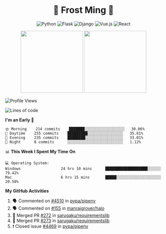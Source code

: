 <h1 align="center">🦄 Frost Ming 🐍</h1>

<div align="center">

![Python](https://img.shields.io/badge/-Python-%233776ab?logo=python&style=for-the-badge&logoColor=white)
![Flask](https://img.shields.io/badge/-Flask-%23eeeeee?logo=flask&style=for-the-badge&logoColor=black)
![Django](https://img.shields.io/badge/-Django-%23092E20?logo=django&style=for-the-badge&logoColor=white)
![Vue.js](https://img.shields.io/badge/-Vue.js-%234fc08d?logo=vue.js&style=for-the-badge&logoColor=white)
![React](https://img.shields.io/badge/-React-%2357d8fb?logo=react&style=for-the-badge&logoColor=white)

</div>

<p align="center">
  <img height="200" src="https://github-readme-stats.vercel.app/api?username=frostming&show_icons=true&theme=dracula&include_all_commits=true" />
  <img height="200" src="https://github-readme-stats.vercel.app/api/top-langs/?username=frostming&theme=dracula&show_icons=true" />
</p>

<!--START_SECTION:waka-->
![Profile Views](http://img.shields.io/badge/Profile%20Views-94-blue)

![Lines of code](https://img.shields.io/badge/From%20Hello%20World%20I%27ve%20Written-13.7%20million%20lines%20of%20code-blue)

**I'm an Early 🐤** 

```text
🌞 Morning    214 commits    ███████░░░░░░░░░░░░░░░░░░   30.06% 
🌆 Daytime    255 commits    █████████░░░░░░░░░░░░░░░░   35.81% 
🌃 Evening    235 commits    ████████░░░░░░░░░░░░░░░░░   33.01% 
🌙 Night      8 commits      ░░░░░░░░░░░░░░░░░░░░░░░░░   1.12%

```


📊 **This Week I Spent My Time On** 

```text
💻 Operating System: 
Windows                  24 hrs 10 mins      ███████████████████░░░░░░   79.42% 
Mac                      6 hrs 15 mins       █████░░░░░░░░░░░░░░░░░░░░   20.58%

```


<!--END_SECTION:waka-->

**My GitHub Activities**

<!--START_SECTION:activity-->
1. 🗣 Commented on [#4510](https://github.com/pypa/pipenv/issues/4510) in [pypa/pipenv](https://github.com/pypa/pipenv)
2. 🗣 Commented on [#155](https://github.com/manrajgrover/halo/issues/155) in [manrajgrover/halo](https://github.com/manrajgrover/halo)
3. 🎉 Merged PR [#272](https://github.com/sarugaku/requirementslib/pull/272) in [sarugaku/requirementslib](https://github.com/sarugaku/requirementslib)
4. 🎉 Merged PR [#273](https://github.com/sarugaku/requirementslib/pull/273) in [sarugaku/requirementslib](https://github.com/sarugaku/requirementslib)
5. ❗️ Closed issue [#4469](https://github.com/pypa/pipenv/issues/4469) in [pypa/pipenv](https://github.com/pypa/pipenv)
<!--END_SECTION:activity-->
